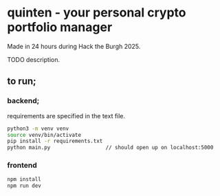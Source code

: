 # quinten - your personal crypto portfolio manager

Made in 24 hours during Hack the Burgh 2025.

TODO description.

## to run;

### backend;

requirements are specified in the text file.
```bash
python3 -m venv venv
source venv/bin/activate
pip install -r requirements.txt
python main.py                  // should open up on localhost:5000
```

### frontend

```bash
npm install
npm run dev
```